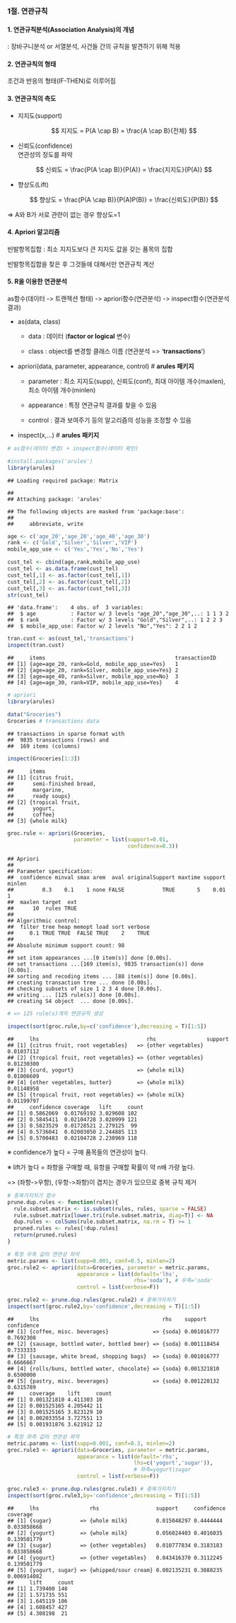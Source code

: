 ### 1절. 연관규칙

#### 1. 연관규칙분석(Association Analysis)의 개념

: 장바구니분석 or 서열분석, 사건들 간의 규칙을 발견하기 위해 적용

#### 2. 연관규칙의 형태

조건과 반응의 형태(IF-THEN)로 이루어짐

#### 3. 연관규칙의 측도

-   지지도(support)

    $$
    지지도 = P(A \cap B) = \frac{A \cap B}{전체}
    $$

-   신뢰도(confidence)  
    연관성의 정도를 파악

    $$
    신뢰도 = \frac{P(A \cap B)}{P(A)} = \frac{지지도}{P(A)}
    $$

-   향상도(Lift)

    $$
    향상도 = \frac{P(A \cap B)}{P(A)P(B)} = \frac{신뢰도}{P(B)}
    $$

=\> A와 B가 서로 관련이 없는 경우 향상도=1

#### 4. Apriori 알고리즘

빈발항목집합 : 최소 지지도보다 큰 지지도 값을 갖는 품목의 집합

빈발항목집합을 찾은 후 그것들에 대해서만 연관규칙 계산

#### 5. R을 이용한 연관분석

as함수(데이터 -\> 트랜젝션 형태) -\> apriori함수(연관분석) -\>
inspect함수(연관분석 결과)

-   as(data, class)

    -   data : 데이터 (**factor or logical** 변수)

    -   class : object를 변경할 클래스 이름 (연관분석 =\>
        ‘**transactions**’)

-   apriori(data, parameter, appearance, control) \# **arules 패키지**

    -   parameter : 최소 지지도(supp), 신뢰도(conf), 최대 아이템
        개수(maxlen), 최소 아이템 개수(minlen)

    -   appearance : 특정 연관규칙 결과를 찾을 수 있음

    -   control : 결과 보여주기 등의 알고리즘의 성능을 조정할 수 있음

-   inspect(x,…) \# **arules 패키지**

``` r
# as함수(데이터 변경) + inspect함수(데이터 확인)

#install.packages('arules')
library(arules)
```

    ## Loading required package: Matrix

    ## 
    ## Attaching package: 'arules'

    ## The following objects are masked from 'package:base':
    ## 
    ##     abbreviate, write

``` r
age <- c('age_20','age_20','age_40','age_30')
rank <- c('Gold','Silver','Silver','VIP')
mobile_app_use <- c('Yes','Yes','No','Yes')

cust_tel <- cbind(age,rank,mobile_app_use)
cust_tel <- as.data.frame(cust_tel)
cust_tel[,1] <- as.factor(cust_tel[,1])
cust_tel[,2] <- as.factor(cust_tel[,2])
cust_tel[,3] <- as.factor(cust_tel[,3])
str(cust_tel)
```

    ## 'data.frame':    4 obs. of  3 variables:
    ##  $ age           : Factor w/ 3 levels "age_20","age_30",..: 1 1 3 2
    ##  $ rank          : Factor w/ 3 levels "Gold","Silver",..: 1 2 2 3
    ##  $ mobile_app_use: Factor w/ 2 levels "No","Yes": 2 2 1 2

``` r
tran.cust <- as(cust_tel,'transactions')
inspect(tran.cust)
```

    ##     items                                         transactionID
    ## [1] {age=age_20, rank=Gold, mobile_app_use=Yes}   1            
    ## [2] {age=age_20, rank=Silver, mobile_app_use=Yes} 2            
    ## [3] {age=age_40, rank=Silver, mobile_app_use=No}  3            
    ## [4] {age=age_30, rank=VIP, mobile_app_use=Yes}    4

``` r
# apriori
library(arules)

data("Groceries")
Groceries # transactions data
```

    ## transactions in sparse format with
    ##  9835 transactions (rows) and
    ##  169 items (columns)

``` r
inspect(Groceries[1:3])
```

    ##     items                 
    ## [1] {citrus fruit,        
    ##      semi-finished bread, 
    ##      margarine,           
    ##      ready soups}         
    ## [2] {tropical fruit,      
    ##      yogurt,              
    ##      coffee}              
    ## [3] {whole milk}

``` r
groc.rule <- apriori(Groceries,
                     parameter = list(support=0.01,
                                      confidence=0.3))
```

    ## Apriori
    ## 
    ## Parameter specification:
    ##  confidence minval smax arem  aval originalSupport maxtime support minlen
    ##         0.3    0.1    1 none FALSE            TRUE       5    0.01      1
    ##  maxlen target  ext
    ##      10  rules TRUE
    ## 
    ## Algorithmic control:
    ##  filter tree heap memopt load sort verbose
    ##     0.1 TRUE TRUE  FALSE TRUE    2    TRUE
    ## 
    ## Absolute minimum support count: 98 
    ## 
    ## set item appearances ...[0 item(s)] done [0.00s].
    ## set transactions ...[169 item(s), 9835 transaction(s)] done [0.00s].
    ## sorting and recoding items ... [88 item(s)] done [0.00s].
    ## creating transaction tree ... done [0.00s].
    ## checking subsets of size 1 2 3 4 done [0.00s].
    ## writing ... [125 rule(s)] done [0.00s].
    ## creating S4 object  ... done [0.00s].

``` r
# => 125 rule(s)개의 연관규칙 생성

inspect(sort(groc.rule,by=c('confidence'),decreasing = T)[1:5])
```

    ##     lhs                                  rhs                support   
    ## [1] {citrus fruit, root vegetables}   => {other vegetables} 0.01037112
    ## [2] {tropical fruit, root vegetables} => {other vegetables} 0.01230300
    ## [3] {curd, yogurt}                    => {whole milk}       0.01006609
    ## [4] {other vegetables, butter}        => {whole milk}       0.01148958
    ## [5] {tropical fruit, root vegetables} => {whole milk}       0.01199797
    ##     confidence coverage   lift     count
    ## [1] 0.5862069  0.01769192 3.029608 102  
    ## [2] 0.5845411  0.02104728 3.020999 121  
    ## [3] 0.5823529  0.01728521 2.279125  99  
    ## [4] 0.5736041  0.02003050 2.244885 113  
    ## [5] 0.5700483  0.02104728 2.230969 118

※ confidence가 높다 = 구매 품목들의 연관성이 높다.

※ lift가 높다 = 좌항을 구매할 때, 유항을 구매할 확률이 약 n배 가량 높다.

=\> (좌항-\>우항), (우항-\>좌항)이 겹치는 경우가 있으므로 중복 규칙 제거

``` r
# 중복가지치기 함수
prune.dup.rules <- function(rules){
  rule.subset.matrix <- is.subset(rules, rules, sparse = FALSE)
  rule.subset.matrix[lower.tri(rule.subset.matrix, diag=T)] <- NA
  dup.rules <- colSums(rule.subset.matrix, na.rm = T) >= 1
  pruned.rules <- rules[!dup.rules]
  return(pruned.rules)
}
```

``` r
# 특정 우측 값의 연관성 파악
metric.params <- list(supp=0.001, conf=0.5, minlen=2)
groc.rule2 <- apriori(data=Groceries, parameter = metric.params,
                      appearance = list(default='lhs',
                                        rhs='soda'), # 우측='soda'
                      control = list(verbose=F))

groc.rule2 <- prune.dup.rules(groc.rule2) # 중복가지치기
inspect(sort(groc.rule2,by='confidence',decreasing = T)[1:5])
```

    ##     lhs                                       rhs    support     confidence
    ## [1] {coffee, misc. beverages}              => {soda} 0.001016777 0.7692308 
    ## [2] {sausage, bottled water, bottled beer} => {soda} 0.001118454 0.7333333 
    ## [3] {sausage, white bread, shopping bags}  => {soda} 0.001016777 0.6666667 
    ## [4] {rolls/buns, bottled water, chocolate} => {soda} 0.001321810 0.6500000 
    ## [5] {pastry, misc. beverages}              => {soda} 0.001220132 0.6315789 
    ##     coverage    lift     count
    ## [1] 0.001321810 4.411303 10   
    ## [2] 0.001525165 4.205442 11   
    ## [3] 0.001525165 3.823129 10   
    ## [4] 0.002033554 3.727551 13   
    ## [5] 0.001931876 3.621912 12

``` r
# 특정 좌측 값의 연관성 파악
metric.params <- list(supp=0.001, conf=0.3, minlen=2)
groc.rule3 <- apriori(data=Groceries, parameter = metric.params,
                      appearance = list(default='rhs',
                                        lhs=c('yogurt','sugar')),
                                        # 좌측=yogurt|sugar
                      control = list(verbose=F))

groc.rule3 <- prune.dup.rules(groc.rule3) # 중복가지치기
inspect(sort(groc.rule3,by='confidence',decreasing = T)[1:5])
```

    ##     lhs                rhs                  support     confidence coverage   
    ## [1] {sugar}         => {whole milk}         0.015048297 0.4444444  0.033858668
    ## [2] {yogurt}        => {whole milk}         0.056024403 0.4016035  0.139501779
    ## [3] {sugar}         => {other vegetables}   0.010777834 0.3183183  0.033858668
    ## [4] {yogurt}        => {other vegetables}   0.043416370 0.3112245  0.139501779
    ## [5] {yogurt, sugar} => {whipped/sour cream} 0.002135231 0.3088235  0.006914082
    ##     lift     count
    ## [1] 1.739400 148  
    ## [2] 1.571735 551  
    ## [3] 1.645119 106  
    ## [4] 1.608457 427  
    ## [5] 4.308198  21
